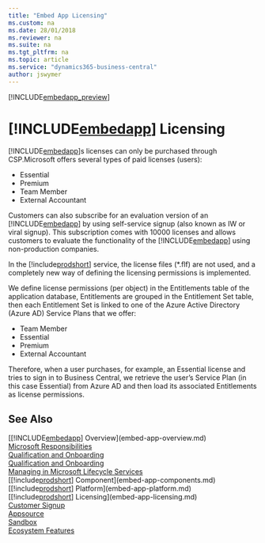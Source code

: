 ```yaml
---
title: "Embed App Licensing"
ms.custom: na
ms.date: 28/01/2018
ms.reviewer: na
ms.suite: na
ms.tgt_pltfrm: na
ms.topic: article
ms.service: "dynamics365-business-central"
author: jswymer
---
```

[!INCLUDE[embedapp_preview](../developer/includes/embedapp_preview.md)]

# [!INCLUDE[embedapp](../developer/includes/embedapp.md)] Licensing 
[!INCLUDE[embedapp](../developer/includes/embedapp.md)]s licenses can only be purchased through CSP.Microsoft offers several types of paid licenses (users): 
-   Essential 
-   Premium 
-   Team Member 
-   External Accountant  
 
Customers can also subscribe for an evaluation version of an [!INCLUDE[embedapp](../developer/includes/embedapp.md)] by using self-service signup (also known as IW or viral signup). This subscription comes with 10000 licenses and allows customers to evaluate the functionality of the [!INCLUDE[embedapp](../developer/includes/embedapp.md)] using non-production companies.  
 
In the [!include[prodshort](../developer/includes/prodshort.md)] service, the license files (*.flf) are not used, and a completely new way of defining the licensing permissions is implemented. 
 
We define license permissions (per object) in the Entitlements table of the application database, Entitlements are grouped in the Entitlement Set table, then each Entitlement Set is linked to one of the Azure Active Directory (Azure AD) Service Plans that we offer: 
-   Team Member 
-   Essential 
-   Premium 
-   External Accountant 
 
Therefore, when a user purchases, for example, an Essential license and tries to sign in to Business Central, we retrieve the user’s Service Plan (in this case Essential) from Azure AD and then load its associated Entitlements as license permissions. 

 
## See Also  
[[!INCLUDE[embedapp](../developer/includes/embedapp.md)] Overview](embed-app-overview.md)   
[Microsoft Responsibilities](embed-app-microsoft-responsibilities.md)   
[Qualification and Onboarding](embed-app-qualifications-onboarding.md)  
[Qualification and Onboarding](embed-app-qualifications-onboarding.md)  
[Managing in Microsoft Lifecycle Services](embed-app-lifecycle-services.md)  
[[!include[prodshort](../developer/includes/prodshort.md)] Component](embed-app-components.md)   
[[!include[prodshort](../developer/includes/prodshort.md)] Platform](embed-app-platform.md)  
[[!include[prodshort](../developer/includes/prodshort.md)] Licensing](embed-app-licensing.md)  
[Customer Signup](embed-app-customer-signup.md)  
[Appsource](embed-app-appsource.md)  
[Sandbox](embed-app-sandbox.md)  
[Ecosystem Features](embed-app-ecosystem.md)  
